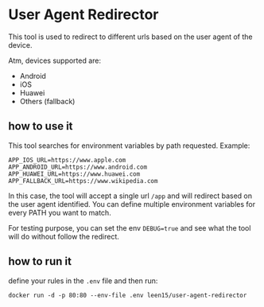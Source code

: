 # User Agent Redirector
This tool is used to redirect to different urls based on the user agent of the device.

Atm, devices supported are:
- Android
- iOS
- Huawei
- Others (fallback)

## how to use it
This tool searches for environment variables by path requested.
Example:
```
APP_IOS_URL=https://www.apple.com
APP_ANDROID_URL=https://www.android.com
APP_HUAWEI_URL=https://www.huawei.com
APP_FALLBACK_URL=https://www.wikipedia.com
```
In this case, the tool will accept a single url `/app` and will redirect based on the user agent identified.
You can define multiple environment variables for every PATH you want to match.

For testing purpose, you can set the env `DEBUG=true` and see what the tool will do without follow the redirect.

## how to run it
define your rules in the `.env` file and then run:
```
docker run -d -p 80:80 --env-file .env leen15/user-agent-redirector
```
